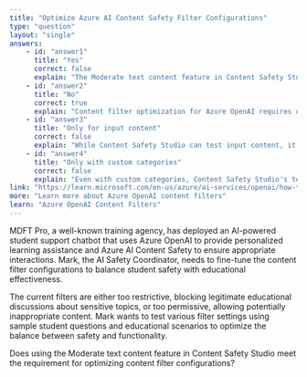 ```yaml
---
title: "Optimize Azure AI Content Safety Filter Configurations"
type: "question"
layout: "single"
answers:
    - id: "answer1"
      title: "Yes"
      correct: false
      explain: "The Moderate text content feature in Content Safety Studio is for basic content moderation testing, not for optimizing OpenAI content filter configurations."
    - id: "answer2"
      title: "No"
      correct: true
      explain: "Content filter optimization for Azure OpenAI requires using Azure OpenAI Studio's content filter testing features, not the general text moderation tools in Content Safety Studio."
    - id: "answer3"
      title: "Only for input content"
      correct: false
      explain: "While Content Safety Studio can test input content, it doesn't provide the specific optimization tools needed for Azure OpenAI content filters."
    - id: "answer4"
      title: "Only with custom categories"
      correct: false
      explain: "Even with custom categories, Content Safety Studio's text moderation feature isn't designed for optimizing OpenAI-specific content filter configurations."
link: "https://learn.microsoft.com/en-us/azure/ai-services/openai/how-to/content-filters"
more: "Learn more about Azure OpenAI content filters"
learn: "Azure OpenAI Content Filters"
---
```


MDFT Pro, a well-known training agency, has deployed an AI-powered student support chatbot that uses Azure OpenAI to provide personalized learning assistance and Azure AI Content Safety to ensure appropriate interactions. Mark, the AI Safety Coordinator, needs to fine-tune the content filter configurations to balance student safety with educational effectiveness. 

The current filters are either too restrictive, blocking legitimate educational discussions about sensitive topics, or too permissive, allowing potentially inappropriate content. Mark wants to test various filter settings using sample student questions and educational scenarios to optimize the balance between safety and functionality.

Does using the Moderate text content feature in Content Safety Studio meet the requirement for optimizing content filter configurations?